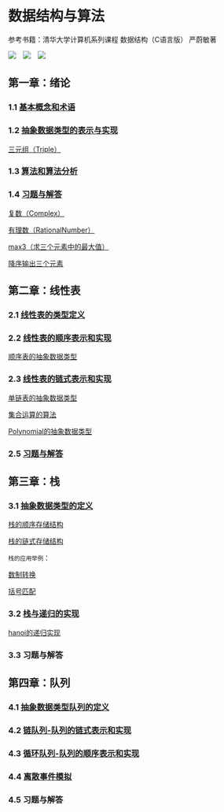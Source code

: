 # 数据结构与算法

参考书籍：清华大学计算机系列课程 数据结构（C语言版） 严蔚敏著

![](https://img.shields.io/badge/Editor-Sublime_Text-informational?style=flat&logo=sublime-text&logoColor=white&color=2bbc8a)&emsp;![](https://img.shields.io/badge/Tool-Git-informational?style=flat&logo=git&logoColor=white&color=2bbc8a)&emsp;![](https://img.shields.io/badge/Code-C-informational?style=flat&logo=c&logoColor=white&color=2bbc8a)

## 第一章：绪论
### 1.1 [基本概念和术语](./preface/基本概念与术语.md)
### 1.2 [抽象数据类型的表示与实现](./preface/抽象数据类型的表示与实现.md)
[三元组（Triple）](./preface/triplet.cpp)

### 1.3 [算法和算法分析](./preface/算法和算法分析.md)
### 1.4 [习题与解答](./preface/习题与解答.md)
[复数（Complex）](./preface/complex.cpp)

[有理数（RationalNumber）](./preface/rational_number.cpp)

[max3（求三个元素中的最大值）](./preface/max3.cpp)

[降序输出三个元素](./preface/descend3.cpp)

## 第二章：线性表
### 2.1 [线性表的类型定义](./linear-list/线性表的类型定义.md)
### 2.2 [线性表的顺序表示和实现](./linear-list/线性表的顺序表示和实现.md)
[顺序表的抽象数据类型](./linear-list/sq_list.cpp)

### 2.3 [线性表的链式表示和实现](./linear-list/线性表的链式表示和实现.md)
[单链表的抽象数据类型](./linear-list/link_list.cpp)

[集合运算的算法](./linear-list/slink_list.cpp)

[Polynomial的抽象数据类型](./linear-list/polynomial.cpp)

### 2.5 [习题与解答](./linear-list/习题与解答.md)

## 第三章：栈
### 3.1 [抽象数据类型的定义](./stack/抽象数据类型栈的定义.md)
[栈的顺序存储结构](./stack/sq_stack.cpp)

[栈的链式存储结构](./stack/link_stack.cpp)

`栈的应用举例`：

[数制转换](./stack/conversion.cpp)

[括号匹配](./stack/parenthesis_match.cpp)

### 3.2 [栈与递归的实现](./stack/栈与递归的实现.md)
[hanoi的递归实现](./stack/hanoi.cpp)

### 3.3 习题与解答

## 第四章：队列
### 4.1 [抽象数据类型队列的定义](./queue/抽象数据类型队列的定义.md)

### 4.2 [链队列-队列的链式表示和实现](./queue/链队列-队列的链式表示和实现.md)

### 4.3 [循环队列-队列的顺序表示和实现](./queue/循环队列-队列的顺序表示和实现.md)

### 4.4 [离散事件模拟](./queue/离散事件模拟.md)

### 4.5 习题与解答
